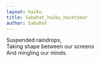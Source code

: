 ```yaml
---
layout: haiku
title: Sabahat_haiku_hacktober
author: Sabahat
---
```


Suspended raindrops,<br>
Taking shape between our screens<br>
And mingling our minds.<br>


